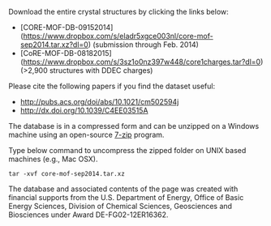 Download the entire crystal structures by clicking the links below:

* [CORE-MOF-DB-09152014] (https://www.dropbox.com/s/eladr5xgce003nl/core-mof-sep2014.tar.xz?dl=0) (submission through Feb. 2014)
* [CoRE-MOF-DB-08182015] (https://www.dropbox.com/s/3sz1o0nz397w448/core1charges.tar?dl=0) (>2,900 structures with DDEC charges)

Please cite the following papers if you find the dataset useful:
* http://pubs.acs.org/doi/abs/10.1021/cm502594j
* http://dx.doi.org/10.1039/C4EE03515A

The database is in a compressed form and can be unzipped on a Windows machine using an open-source [7-zip](http://www.7-zip.org/) program.

Type below command to uncompress the zipped folder on UNIX based machines (e.g., Mac OSX).
```
tar -xvf core-mof-sep2014.tar.xz
```

The database and associated contents of the page was created with financial supports from the U.S. Department of Energy, Office of Basic Energy Sciences, Division of Chemical Sciences, Geosciences and Biosciences under Award DE-FG02-12ER16362.

